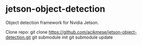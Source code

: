 # jetson-object-detection
Object detection framework for Nvidia Jetson.

Clone repo: 
git clone https://github.com/acikmese/jetson-object-detection.git
git submodule init
git submodule update